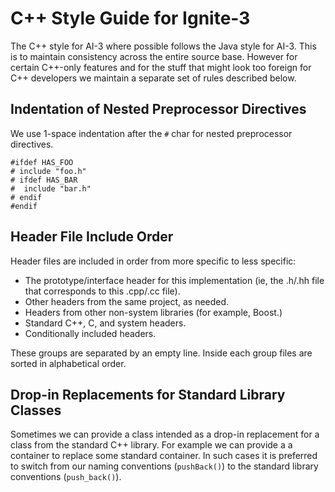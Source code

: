 # C++ Style Guide for Ignite-3

The C++ style for AI-3 where possible follows the Java style for AI-3. This is to
maintain consistency across the entire source base. However for certain C++-only
features and for the stuff that might look too foreign for C++ developers we
maintain a separate set of rules described below.

## Indentation of Nested Preprocessor Directives

We use 1-space indentation after the `#` char for nested preprocessor directives.

```
#ifdef HAS_FOO
# include "foo.h"
# ifdef HAS_BAR
#  include "bar.h"
# endif
#endif
```

## Header File Include Order

Header files are included in order from more specific to less specific:

* The prototype/interface header for this implementation (ie, the .h/.hh file that
  corresponds to this .cpp/.cc file).
* Other headers from the same project, as needed.
* Headers from other non-system libraries (for example, Boost.)
* Standard C++, C, and system headers.
* Conditionally included headers.

These groups are separated by an empty line. Inside each group files are sorted in alphabetical
order.

## Drop-in Replacements for Standard Library Сlasses

Sometimes we can provide a class intended as a drop-in replacement for a class from the standard
C++ library. For example we can provide a a container to replace some standard container. In such
cases it is preferred to switch from our naming conventions (`pushBack()`) to the standard library
conventions (`push_back()`).
